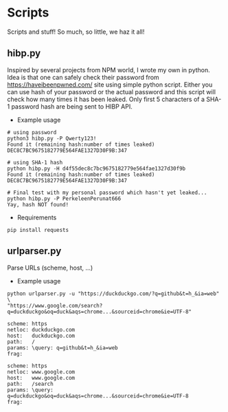 # Scripts
Scripts and stuff! So much, so little, we haz it all!

## hibp.py
Inspired by several projects from NPM world, I wrote my own in python.
Idea is that one can safely check their password from https://haveibeenpwned.com/ site using simple python script. Either you can use hash of your password or the actual password and this script will check how many times it has been leaked. Only first 5 characters of a SHA-1 password hash are being sent to HIBP API.

* Example usage
```
# using password
python3 hibp.py -P Qwerty123!
Found it (remaining hash:number of times leaked)
DEC8C7BC9675182779E564FAE1327D30F9B:347

# using SHA-1 hash
python hibp.py -H d4f55dec8c7bc9675182779e564fae1327d30f9b
Found it (remaining hash:number of times leaked)
DEC8C7BC9675182779E564FAE1327D30F9B:347

# Final test with my personal password which hasn't yet leaked...
python hibp.py -P PerkeleenPerunat666
Yay, hash NOT found!
```

* Requirements
```
pip install requests
```

## urlparser.py
Parse URLs (scheme, host, ...)

* Example usage
```
python urlparser.py -u "https://duckduckgo.com/?q=github&t=h_&ia=web" \
"https://www.google.com/search?q=duckduckgo&oq=duck&aqs=chrome...&sourceid=chrome&ie=UTF-8"

scheme:	https
netloc:	duckduckgo.com
host:	duckduckgo.com
path:	/
params:	\query:	q=github&t=h_&ia=web
frag:	

scheme:	https
netloc:	www.google.com
host:	www.google.com
path:	/search
params:	\query:	q=duckduckgo&oq=duck&aqs=chrome...&sourceid=chrome&ie=UTF-8
frag:	
```
